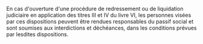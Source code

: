 En cas d'ouverture d'une procédure de redressement ou de liquidation judiciaire en application des titres III et IV du livre VI, les personnes visées par ces dispositions peuvent être rendues responsables du passif social et sont soumises aux interdictions et déchéances, dans les conditions prévues par lesdites dispositions.

